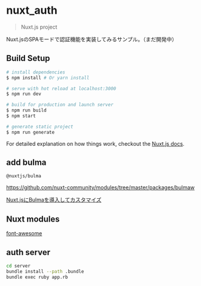 # nuxt_auth

> Nuxt.js project

Nuxt.jsのSPAモードで認証機能を実装してみるサンプル。（まだ開発中）

## Build Setup

``` bash
# install dependencies
$ npm install # Or yarn install

# serve with hot reload at localhost:3000
$ npm run dev

# build for production and launch server
$ npm run build
$ npm start

# generate static project
$ npm run generate
```

For detailed explanation on how things work, checkout the [Nuxt.js docs](https://github.com/nuxt/nuxt.js).

## add bulma

```bash
@nuxtjs/bulma
```

https://github.com/nuxt-community/modules/tree/master/packages/bulmaw

[Nuxt.jsにBulmaを導入してカスタマイズ](https://qiita.com/mnmemo/items/5eb4fb8cbfe17670fd36)

## Nuxt modules

[font-awesome](https://github.com/nuxt-community/modules/tree/master/packages/font-awesome)

## auth server

```bash
cd server
bundle install --path .bundle
bundle exec ruby app.rb
```